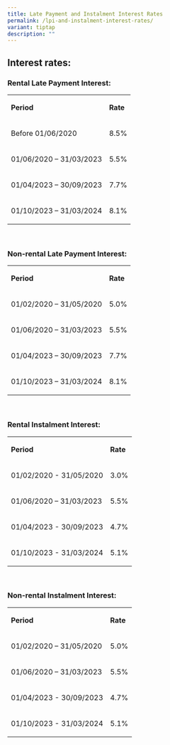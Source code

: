 ```yaml
---
title: Late Payment and Instalment Interest Rates
permalink: /lpi-and-instalment-interest-rates/
variant: tiptap
description: ""
---
```

<h2>Interest rates:</h2><p></p><h3>Rental Late Payment Interest:</h3><table><tbody><tr><td rowspan="1" colspan="1"><p><strong>Period</strong></p></td><td rowspan="1" colspan="1"><p><strong>Rate</strong></p></td></tr><tr><td rowspan="1" colspan="1"><p>Before 01/06/2020</p></td><td rowspan="1" colspan="1"><p>8.5%</p></td></tr><tr><td rowspan="1" colspan="1"><p>01/06/2020 – 31/03/2023</p></td><td rowspan="1" colspan="1"><p>5.5%</p></td></tr><tr><td rowspan="1" colspan="1"><p>01/04/2023 – 30/09/2023</p></td><td rowspan="1" colspan="1"><p>7.7%</p></td></tr><tr><td rowspan="1" colspan="1"><p>01/10/2023 – 31/03/2024</p></td><td rowspan="1" colspan="1"><p>8.1%</p></td></tr></tbody></table><p>&nbsp;</p><h3>Non-rental Late Payment Interest:</h3><table><tbody><tr><td rowspan="1" colspan="1"><p><strong>Period</strong></p></td><td rowspan="1" colspan="1"><p><strong>Rate</strong></p></td></tr><tr><td rowspan="1" colspan="1"><p>01/02/2020 – 31/05/2020</p></td><td rowspan="1" colspan="1"><p>5.0%</p></td></tr><tr><td rowspan="1" colspan="1"><p>01/06/2020 – 31/03/2023</p></td><td rowspan="1" colspan="1"><p>5.5%</p></td></tr><tr><td rowspan="1" colspan="1"><p>01/04/2023 – 30/09/2023</p></td><td rowspan="1" colspan="1"><p>7.7%</p></td></tr><tr><td rowspan="1" colspan="1"><p>01/10/2023 – 31/03/2024</p></td><td rowspan="1" colspan="1"><p>8.1%</p></td></tr></tbody></table><p>&nbsp;</p><h3>Rental Instalment Interest:</h3><table><tbody><tr><td rowspan="1" colspan="1"><p><strong>Period</strong></p></td><td rowspan="1" colspan="1"><p><strong>Rate</strong></p></td></tr><tr><td rowspan="1" colspan="1"><p>01/02/2020 - 31/05/2020</p></td><td rowspan="1" colspan="1"><p>3.0%</p></td></tr><tr><td rowspan="1" colspan="1"><p>01/06/2020 – 31/03/2023</p></td><td rowspan="1" colspan="1"><p>5.5%</p></td></tr><tr><td rowspan="1" colspan="1"><p>01/04/2023 - 30/09/2023</p></td><td rowspan="1" colspan="1"><p>4.7%</p></td></tr><tr><td rowspan="1" colspan="1"><p>01/10/2023 - 31/03/2024</p></td><td rowspan="1" colspan="1"><p>5.1%</p></td></tr></tbody></table><p>&nbsp;</p><h3>Non-rental Instalment Interest:</h3><table><tbody><tr><td rowspan="1" colspan="1"><p><strong>Period</strong></p></td><td rowspan="1" colspan="1"><p><strong>Rate</strong></p></td></tr><tr><td rowspan="1" colspan="1"><p>01/02/2020 – 31/05/2020</p></td><td rowspan="1" colspan="1"><p>5.0%</p></td></tr><tr><td rowspan="1" colspan="1"><p>01/06/2020 – 31/03/2023</p></td><td rowspan="1" colspan="1"><p>5.5%</p></td></tr><tr><td rowspan="1" colspan="1"><p>01/04/2023 - 30/09/2023</p></td><td rowspan="1" colspan="1"><p>4.7%</p></td></tr><tr><td rowspan="1" colspan="1"><p>01/10/2023 - 31/03/2024</p></td><td rowspan="1" colspan="1"><p>5.1%</p></td></tr></tbody></table><p>&nbsp;</p>